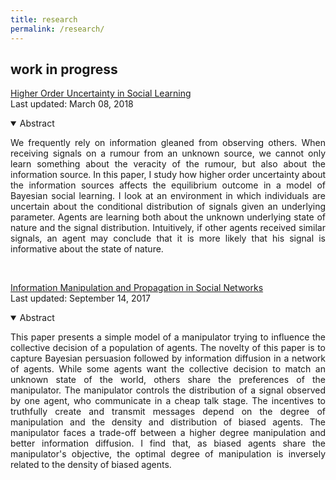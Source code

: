 ```yaml
---
title: research
permalink: /research/
---
```


<!--
## working papers
-->


## work in progress


<a href="" target="_blank">Higher Order Uncertainty in Social Learning </a> <br>
Last updated: March 08, 2018

<details open>
<summary>Abstract</summary>
<p align="justify"> We frequently rely on information gleaned from observing others. When receiving signals on a rumour from an unknown source, we cannot only learn something about the veracity of the rumour, but also about the information source. 
In this paper, I study how higher order uncertainty about the information sources affects the equilibrium outcome in a model of Bayesian social learning. I look at an environment in which individuals are uncertain about the conditional distribution of signals given an underlying parameter. Agents are learning both about the unknown underlying state of nature and the signal distribution. Intuitively, if other agents received similar signals, an agent may conclude that it is more likely that his signal is informative about the state of nature. </p>
</details><br>


<a href="" target="_blank">Information Manipulation and Propagation in Social Networks</a> <br>
Last updated: September 14, 2017

<details open>
<summary>Abstract</summary>
<p align="justify"> This paper presents a simple model of a manipulator trying to influence the collective decision of a population of agents. The novelty of this paper is to capture Bayesian persuasion followed by information diffusion in a network of agents. While some agents want the collective decision to match an unknown state of the world, others share the preferences of the manipulator. The manipulator controls the distribution of a signal observed by one agent, who communicate in a cheap talk stage. The incentives to truthfully create and transmit messages depend on the degree of manipulation and the density and distribution of biased agents. The manipulator faces a trade-off between a higher degree manipulation and better information diffusion. I find that, as biased agents share the manipulator's objective, the optimal degree of manipulation is inversely related to the density of biased agents. </p>
</details>
